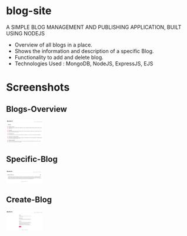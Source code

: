# blog-site
A SIMPLE BLOG MANAGEMENT AND PUBLISHING APPLICATION, BUILT USING NODEJS
* Overview of all blogs in a place.
* Shows the information and description of a specific Blog.
* Functionality to add and delete blog.
* Technologies Used : MongoDB, NodeJS, ExpressJS, EJS

# Screenshots

## Blogs-Overview
<img src="images/blog-overview.png" width="100">

## Specific-Blog
<img src="images/specific-blog.png" width="100">

## Create-Blog
<img src="images/create-blog.png" width="100">
